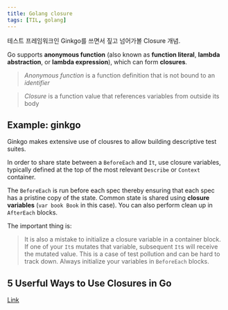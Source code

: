 ```yaml
---
title: Golang closure
tags: [TIL, golang]
---
```


테스트 프레임워크인 Ginkgo를 쓰면서 짚고 넘어가볼 Closure 개념.

<!--more-->

Go supports **anonymous function** (also known as **function literal**, **lambda abstraction**, or **lambda expression**), which can form **closures**.

> *Anonymous function* is a function definition that is not bound to an *identifier*

> *Closure* is a function value that references variables from outside its body

## Example: ginkgo

Ginkgo makes extensive use of clousres to allow building descriptive test suites.

In order to share state between a `BeforeEach` and `It`, use closure variables, typically defined at the top of the most relevant `Describe` or `Context` container.

The `BeforeEach` is run before each spec thereby ensuring that each spec has a pristine copy of the state. Common state is shared using **closure variables** (`var book Book` in this case). You can also perform clean up in `AfterEach` blocks.

The important thing is:

> It is also a mistake to initialize a closure variable in a container block. If one of your `It`s mutates that variable, subsequent `It`s will receive the mutated value. This is a case of test pollution and can be hard to track down. Always initialize your variables in `BeforeEach` blocks.

## 5 Userful Ways to Use Closures in Go
[Link](https://www.calhoun.io/5-useful-ways-to-use-closures-in-go/)